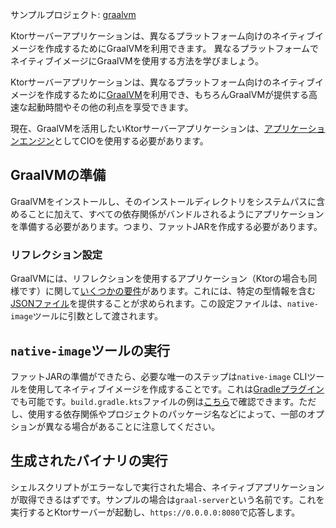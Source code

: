 [//]: # (title: GraalVM)

[//]: # (title: GraalVM)

<tldr>
<p>
<control>サンプルプロジェクト</control>: <a href="https://github.com/ktorio/ktor-samples/tree/main/graalvm">graalvm</a>
</p>
</tldr>

<web-summary>
Ktorサーバーアプリケーションは、異なるプラットフォーム向けのネイティブイメージを作成するためにGraalVMを利用できます。
</web-summary>
<link-summary>
異なるプラットフォームでネイティブイメージにGraalVMを使用する方法を学びましょう。
</link-summary>

Ktorサーバーアプリケーションは、異なるプラットフォーム向けのネイティブイメージを作成するために[GraalVM](https://graalvm.org)を利用でき、もちろんGraalVMが提供する高速な起動時間やその他の利点を享受できます。

現在、GraalVMを活用したいKtorサーバーアプリケーションは、[アプリケーションエンジン](server-engines.md)としてCIOを使用する必要があります。

## GraalVMの準備

GraalVMをインストールし、そのインストールディレクトリをシステムパスに含めることに加えて、すべての依存関係がバンドルされるようにアプリケーションを準備する必要があります。つまり、ファットJARを作成する必要があります。

### リフレクション設定

GraalVMには、リフレクションを使用するアプリケーション（Ktorの場合も同様です）に関して[いくつかの要件](https://www.graalvm.org/22.1/reference-manual/native-image/Reflection/)があります。これには、特定の型情報を含む[JSONファイル](https://github.com/ktorio/ktor-samples/blob/main/graalvm/src/main/resources/META-INF/native-image/reflect-config.json)を提供することが求められます。この設定ファイルは、`native-image`ツールに引数として渡されます。

## `native-image`ツールの実行

ファットJARの準備ができたら、必要な唯一のステップは`native-image` CLIツールを使用してネイティブイメージを作成することです。これは[Gradleプラグイン](https://graalvm.github.io/native-build-tools/0.9.8/gradle-plugin.html)でも可能です。`build.gradle.kts`ファイルの例は[こちら](https://github.com/ktorio/ktor-samples/blob/main/graalvm/build.gradle.kts)で確認できます。ただし、使用する依存関係やプロジェクトのパッケージ名などによって、一部のオプションが異なる場合があることに注意してください。

## 生成されたバイナリの実行

シェルスクリプトがエラーなしで実行された場合、ネイティブアプリケーションが取得できるはずです。サンプルの場合は`graal-server`という名前です。これを実行するとKtorサーバーが起動し、`https://0.0.0.0:8080`で応答します。

[//]: # (<tldr>)

[//]: # (<var name="example_name" value="deployment-ktor-plugin"/>)

[//]: # (<include from="lib.topic" element-id="download_example"/>)

[//]: # (</tldr>)

[//]: # ()
[//]: # (<link-summary>)

[//]: # (Ktorサーバーアプリケーションは、異なるプラットフォーム向けのネイティブイメージを作成するためにGraalVMを利用できます。)

[//]: # (</link-summary>)

[//]: # ()
[//]: # (Ktorサーバーアプリケーションは、異なるプラットフォーム向けのネイティブイメージを作成するために[GraalVM]&#40;https://graalvm.org&#41;を利用でき、もちろんGraalVMが提供する高速な起動時間やその他の利点を享受できます。[Ktor Gradleプラグイン]&#40;https://github.com/ktorio/ktor-build-plugins&#41;を使用すると、プロジェクトのGraalVMネイティブイメージをビルドできます。)

[//]: # ()
[//]: # (> 現在、GraalVMを活用したいKtorサーバーアプリケーションは、[アプリケーションエンジン]&#40;Engines.md&#41;としてCIOを使用する必要があります。)

[//]: # ()
[//]: # (## GraalVMの準備)

[//]: # ()
[//]: # (プロジェクトのGraalVMネイティブイメージをビルドする前に、以下の前提条件が満たされていることを確認してください:)

[//]: # (- [GraalVM]&#40;https://www.graalvm.org/docs/getting-started/&#41;と[Native Image]&#40;https://www.graalvm.org/reference-manual/native-image/&#41;がインストールされていること。)

[//]: # (- GRAALVM_HOMEおよびJAVA_HOME環境変数が設定されていること。)

[//]: # ()
[//]: # (## Ktorプラグインの設定 {id="configure-plugin"})

[//]: # (ネイティブ実行可能ファイルをビルドするには、まずKtorプラグインを設定する必要があります。)

[//]: # (1. `build.gradle.kts`ファイルを開き、`plugins`ブロックにプラグインを追加します:)

[//]: # (   ```kotlin)

[//]: # (   ```)

[//]: # (   {src="snippets/deployment-ktor-plugin/build.gradle.kts" include-lines="5,8-9"})

[//]: # ()
[//]: # (2. [メインアプリケーションクラス]&#40;server-dependencies.xml#create-entry-point&#41;が設定されていることを確認します:)

[//]: # (   ```kotlin)

[//]: # (   ```)

[//]: # (   {src="snippets/deployment-ktor-plugin/build.gradle.kts" include-lines="11-13"})

[//]: # ()
[//]: # (3. オプションで、`ktor.nativeImage`拡張を使用して生成されるネイティブ実行可能ファイルの名前を設定できます:)

[//]: # (   ```kotlin)

[//]: # (   ```)

[//]: # (   {src="snippets/deployment-ktor-plugin/build.gradle.kts" include-lines="29,48-51"})

[//]: # ()
[//]: # ()
[//]: # (## ネイティブ実行可能ファイルのビルドと実行 {id="build"})

[//]: # ()
[//]: # (Ktorプラグインが提供する`buildNativeImage`タスクは、`build/native/nativeCompile`ディレクトリにアプリケーションのネイティブ実行可能ファイルを生成します。)

[//]: # (これを実行するとKtorサーバーが起動し、デフォルトで`https://0.0.0.0:8080`で応答します。)